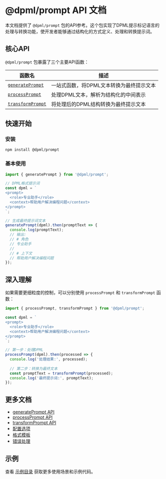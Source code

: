 # @dpml/prompt API 文档

本文档提供了 `@dpml/prompt` 包的API参考。这个包实现了DPML提示标记语言的处理与转换功能，使开发者能够通过结构化的方式定义、处理和转换提示词。

## 核心API

`@dpml/prompt` 包暴露了三个主要API函数：

| 函数名 | 描述 |
|-------|------|
| [`generatePrompt`](./generate-prompt.md) | 一站式函数，将DPML文本转换为最终提示文本 |
| [`processPrompt`](./process-prompt.md) | 处理DPML文本，解析为结构化的中间表示 |
| [`transformPrompt`](./transform-prompt.md) | 将处理后的DPML结构转换为最终提示文本 |

## 快速开始

### 安装

```bash
npm install @dpml/prompt
```

### 基本使用

```javascript
import { generatePrompt } from '@dpml/prompt';

// DPML格式提示词
const dpml = `
<prompt>
  <role>专业助手</role>
  <context>帮助用户解决编程问题</context>
</prompt>
`;

// 生成最终提示词文本
generatePrompt(dpml).then(promptText => {
  console.log(promptText);
  // 输出:
  // # 角色
  // 专业助手
  // 
  // # 上下文
  // 帮助用户解决编程问题
});
```

## 深入理解

如果需要更细粒度的控制，可以分别使用 `processPrompt` 和 `transformPrompt` 函数：

```javascript
import { processPrompt, transformPrompt } from '@dpml/prompt';

const dpml = `
<prompt>
  <role>专业助手</role>
  <context>帮助用户解决编程问题</context>
</prompt>
`;

// 第一步：处理DPML
processPrompt(dpml).then(processed => {
  console.log('处理结果:', processed);
  
  // 第二步：转换为最终文本
  const promptText = transformPrompt(processed);
  console.log('最终提示词:', promptText);
});
```

## 更多文档

- [generatePrompt API](./generate-prompt.md)
- [processPrompt API](./process-prompt.md)
- [transformPrompt API](./transform-prompt.md)
- [配置选项](./configuration.md)
- [格式模板](./format-templates.md)
- [错误处理](./error-handling.md)

## 示例

查看 [示例目录](../../examples/) 获取更多使用场景和示例代码。 